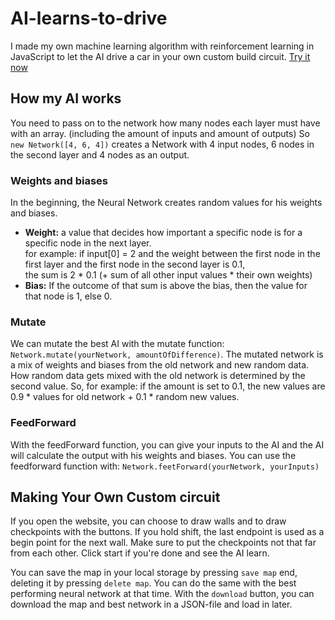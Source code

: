 # AI-learns-to-drive
I made my own machine learning algorithm with reinforcement learning in JavaScript to let the AI drive a car in your own custom build circuit.
[Try it now](https://ailearnstodrive.netlify.app/ "AI learns to drive DEMO")

## How my AI works
You need to pass on to the network how many nodes each layer must have with an array.
(including the amount of inputs and amount of outputs)
So `new Network([4, 6, 4])` creates a Network with 4 input nodes, 6 nodes in the second layer and 4 nodes as an output.<br>


### Weights and biases
In the beginning, the Neural Network creates random values for his weights and biases.
- **Weight:** a value that decides how important a specific node is for a specific node in the next layer.<br>
  for example: if input[0] = 2 and the weight between the first node in the first layer and the first node in the second layer is 0.1, <br>
  the sum is 2 * 0.1 (+ sum of all other input values * their own weights)
- **Bias:** If the outcome of that sum is above the bias, then the value for that node is 1, else 0.


### Mutate
We can mutate the best AI with the mutate function: `Network.mutate(yourNetwork, amountOfDifference)`.
The mutated network is a mix of weights and biases from the old network and new random data.
How random data gets mixed with the old network is determined by the second value.
So, for example: if the amount is set to 0.1, the new values are 0.9 * values for old network + 0.1 * random new values.


### FeedForward
With the feedForward function, you can give your inputs to the AI and the AI will calculate the output with his weights and biases.
You can use the feedforward function with: `Network.feetForward(yourNetwork, yourInputs)`

## Making Your Own Custom circuit
If you open the website, you can choose to draw walls and to draw checkpoints with the buttons. If you hold shift, the last endpoint is used as a begin point for the next wall.
Make sure to put the checkpoints not that far from each other. Click start if you're done and see the AI learn.

You can save the map in your local storage by pressing `save map` end, deleting it by pressing `delete map`.
You can do the same with the best performing neural network at that time.
With the `download` button, you can download the map and best network in a JSON-file and load in later.
